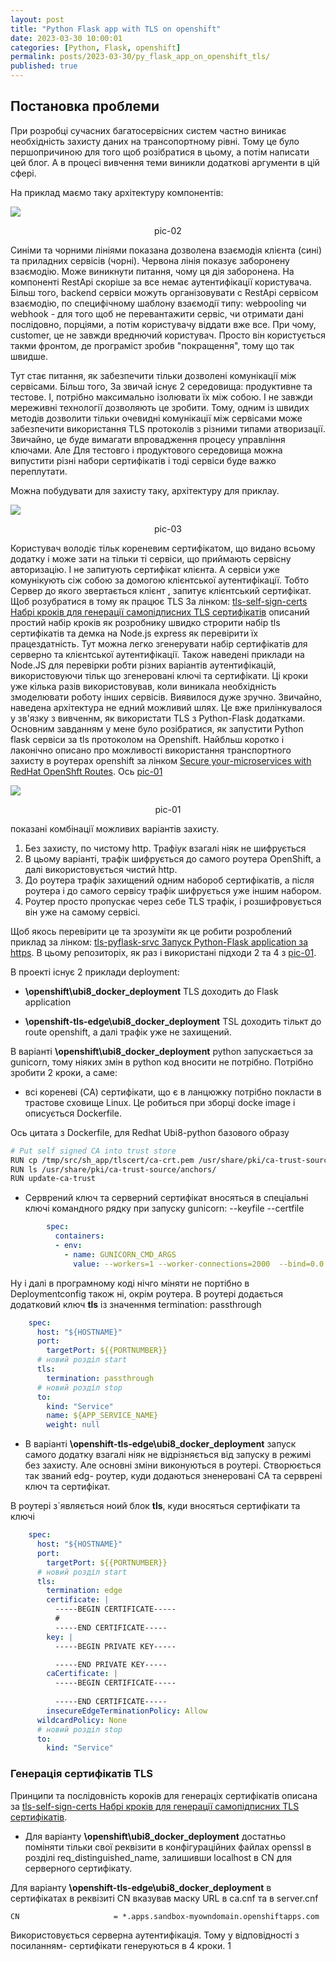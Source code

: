 ```yaml
---
layout: post
title: "Python Flask app with TLS on openshift"
date: 2023-03-30 10:00:01
categories: [Python, Flask, openshift]
permalink: posts/2023-03-30/py_flask_app_on_openshift_tls/
published: true
---
```


<!-- TOC BEGIN -->

<!-- TOC END -->

## <a name="p-1">Постановка проблеми</a>

При розробці сучасних багатосервісних систем частно виникає необхідність захисту даних на трансопортному рівні. Тому це було першопричиною для того щоб розібратися в цьому, а потім написати цей блог. А в процесі вивчення теми виникли додаткові аргументи в цій сфері.

На приклад маємо таку архітектуру компонентів:

<kbd><img src="/assets/img/posts/2023-03-30-py-flask-openshift-tls/doc/pic-02.png" /></kbd>
<p style="text-align: center;"><a name="pic-02">pic-02</a></p>

Синіми та чорними лініями показана дозволена взаємодія клієнта (сині) та приладних сервісів (чорні). Червона лінія показує  заборонену взаємодію. Може виникнути питання, чому ця дія заборонена. На компоненті RestApi скоріше за все немає аутентифікації користувача. Більш того, backend сервіси можуть організовувати с RestApi сервісом взаємодію, по специфічному шаблону взаємодії типу: webpooling чи webhook -  для того щоб не перевантажити сервіс, чи отримати дані послідовно, порціями, а потім користувачу віддати вже все. При чому, customer,  це не завжди вреднючий користувач. Просто він користується такми фронтом, де програміст зробив "покращення", тому що так швидше.


Тут стає питання, як забезпечити тільки дозволені комунікації між сервісами. Більш того, За звичай існує 2 середовища: продуктивне та тестове. І, потрібно максимально ізолювати їх між собою. І не завжди мереживні технології дозволяють це зробити. Тому, одним із швидих  методів дозволити тільки очевидні комунікації між сервісами може забезпечити використання TLS  протоколів з різними типами атворизації. Звичайно, це буде вимагати впровадження процесу управління ключами. Але Для тестовго і продуктового середовища можна випустити різні набори сертифікатів і тоді сервіси буде важко переплутати. 



Можна побудувати для захисту таку, архітектуру для приклау.

<kbd><img src="/assets/img/posts/2023-03-30-py-flask-openshift-tls/doc/pic-03.png" /></kbd>
<p style="text-align: center;"><a name="pic-03">pic-03</a></p>

Користувач  володіє тільк кореневим сертифікатом, що видано всьому додатку і може зати на  тільки ті сервіси, що  приймають сервісну авторизацію. І не запитують сертифікат клієнта. А сервіси уже комунікують сіж собою за домогою клієнтської аутентифікації. Тобто Сервер до якого звертається клієнт , запитує клієнтський сертифікат. Щоб розубратися в тому як працює TLS За лінком:  [tls-self-sign-certs Набрі кроків для генерації самопідписних TLS сертифікатів](https://github.com/pavlo-shcherbukha/tls-self-sign-certs#tls-self-sign-certs-%D0%BD%D0%B0%D0%B1%D1%80%D1%96-%D0%BA%D1%80%D0%BE%D0%BA%D1%96%D0%B2-%D0%B4%D0%BB%D1%8F-%D0%B3%D0%B5%D0%BD%D0%B5%D1%80%D0%B0%D1%86%D1%96%D1%97-%D1%81%D0%B0%D0%BC%D0%BE%D0%BF%D1%96%D0%B4%D0%BF%D0%B8%D1%81%D0%BD%D0%B8%D1%85-tls--%D1%81%D0%B5%D1%80%D1%82%D0%B8%D1%84%D1%96%D0%BA%D0%B0%D1%82%D1%96%D0%B2) описаний простий набір кроків як розробнику швидко строрити набір tls сертифікатів та демка на Node.js express  як перевірити їх працездатність. Тут можна легко згенерувати набір сертифікатів для серверно та клієнтської аутентифікації. Також наведені приклади на Node.JS для перевірки робти різних варіантів аутентифікацій, використовуючи тільк що згенеровані ключі та сертифікати.  Ці кроки уже кілька разів використовував, коли виникала необхідність змоделювати роботу інших сервісів. Виявилося дуже зручно.  Звичайно, наведена архітектура не едний можливий шлях. Це вже  прилінкувалося у зв'язку з вивченнм, як використати TLS з Python-Flask додатками. Основним завданням у мене було  розібратися, як запустити Python flask сервіси за tls  протоколом на Openshift. Найбльш коротко і лаконічно  описано  про можливості  використання транспортного захисту в роутерах openshift за лінком [Secure your-microservices with RedHat OpenShft Routes](https://masamh.gitbook.io/secure-your-app-on-rhos/). Ось [pic-01](pic-01)

<kbd><img src="/assets/img/posts/2023-03-30-py-flask-openshift-tls/doc/pic-01.png" /></kbd>
<p style="text-align: center;"><a name="pic-01">pic-01</a></p>


показані  комбінації  можливих варіантів захисту.

1. Без захисту, по чистому http. Трафіук взагалі ніяк не шифрується
2. В цьому варіанті, трафік шифрується до  самого роутера OpenShift,  а далі використовується чистий http.
3. До роутера трафік захищений одним набороб сертифікатів, а після роутера і до самого сервісу трафік шифрується уже іншим набором.
4.  Роутер просто пропускає через себе TLS  трафік, і розшифровується він уже на самому сервісі.


Щоб якось перевірити це та зрозуміти як це робити розроблений приклад за лінком: [tls-pyflask-srvc Запуск Python-Flask application за https](https://github.com/pavlo-shcherbukha/tls-pyflask-srvc#tls-pyflask-srvc-%D0%B7%D0%B0%D0%BF%D1%83%D1%81%D0%BA-python-flask-application-%D0%B7%D0%B0-https). В цьому репозиторіх, як раз і використані підходи 2 та 4 з [pic-01](pic-01).

В проекті існує 2 приклади deployment:

- **\openshift\ubi8_docker_deployment**  TLS  доходить до Flask application

- **\openshift-tls-edge\ubi8_docker_deployment** TSL  доходить тількт до route openshift,  а далі трафік уже не захищений.

В варіанті **\openshift\ubi8_docker_deployment** python запускається за gunicorn, тому ніяких змін в python код вносити не потрібно. Потрібно зробити 2 кроки, а саме:

- всі кореневі  (CA) сертифікати, що є в ланцюжку потрібно покласти в трастове сховище Linux. Це робиться при зборці docke image і описується Dockerfile.

Ось цитата з Dockerfile, для Redhat Ubi8-python базового образу

```bash
# Put self signed CA into trust store
RUN cp /tmp/src/sh_app/tlscert/ca-crt.pem /usr/share/pki/ca-trust-source/anchors/
RUN ls /usr/share/pki/ca-trust-source/anchors/
RUN update-ca-trust

```

- Серврений ключ та серверний сертифікат вносяться в спеціальні ключі командного рядку при запуску gunicorn: --keyfile --certfile 

```yaml
        spec:
          containers:
          - env:
            - name: GUNICORN_CMD_ARGS
              value: --workers=1 --worker-connections=2000  --bind=0.0.0.0:8080 --access-logfile=---keyfile /opt/app-root/src/sh_app/tlscert/server-key.pem --certfile /opt/app-root/src/sh_app/tlscert/server-crt.pem


```
Ну і далі в програмному коді нічго міняти не портібно в Deploymentconfig  також ні, окрім роутера. В роутері додається додатковий ключ **tls** із значеннмя termination: passthrough 

```yaml
    spec:
      host: "${HOSTNAME}"
      port:
        targetPort: ${{PORTNUMBER}}
      # новий розділ start  
      tls:
        termination: passthrough
      # новий розділ stop  
      to:
        kind: "Service"
        name: ${APP_SERVICE_NAME}
        weight: null


```


- В варіанті **\openshift-tls-edge\ubi8_docker_deployment**  запуск самого додатку взагалі ніяк не відрізняється від запуску в режимі без захисту. Але основні зміни виконуються в роутері. Створюється так званий edg- роутер, куди додаються зненеровані CA та серврені ключ та сертифікат.

В роутері з`являється ноий блок **tls**, куди  вносяться сертифікати та ключі

```yaml
    spec:
      host: "${HOSTNAME}"
      port:
        targetPort: ${{PORTNUMBER}}
      # новий розділ start  
      tls:
        termination: edge
        certificate: |
          -----BEGIN CERTIFICATE-----
          # 
          -----END CERTIFICATE-----
        key: |
          -----BEGIN PRIVATE KEY-----

          -----END PRIVATE KEY-----
        caCertificate: |
          -----BEGIN CERTIFICATE-----
   
          -----END CERTIFICATE-----
        insecureEdgeTerminationPolicy: Allow
      wildcardPolicy: None
      # новий розділ stop
      to:
        kind: "Service"

```


### Генерація сертифікатів TLS

Принципи та послідовність короків для генераціх сертифікатів  описана за [tls-self-sign-certs Набрі кроків для генерації самопідписних TLS сертифікатів](https://github.com/pavlo-shcherbukha/tls-self-sign-certs#readme). 

- Для варіанту **\openshift\ubi8_docker_deployment** достатньо поміняти тільки свої реквізити в конфігураційних файлах openssl в розділі req_distinguished_name, залишивши localhost в CN  для серверного сертифікату.

Для варіанту **\openshift-tls-edge\ubi8_docker_deployment** в сертифікатах в реквізиті CN  вказував маску URL в ca.cnf  та в server.cnf 

```text
CN                     = *.apps.sandbox-myowndomain.openshiftapps.com
```

Використовується серверна аутентифікація. Тому у відповідності з посиланням- сертифікати генеруються в 4 кроки.
1









